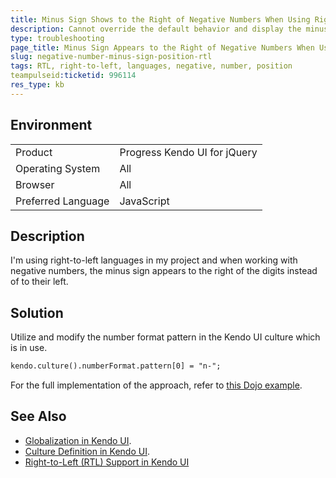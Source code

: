 ```yaml
---
title: Minus Sign Shows to the Right of Negative Numbers When Using Right-to-Left (RTL) Languages
description: Cannot override the default behavior and display the minus sign of negative numbers to the left, instead of to the right, when using Right-to-Left (RTL) languages.
type: troubleshooting
page_title: Minus Sign Appears to the Right of Negative Numbers When Using Right-to-Left (RTL) Languages | Kendo UI for jQuery
slug: negative-number-minus-sign-position-rtl
tags: RTL, right-to-left, languages, negative, number, position
teampulseid:ticketid: 996114
res_type: kb
---
```


## Environment

<table>
 <tr>
  <td>Product</td>
  <td>Progress Kendo UI for jQuery</td>
 </tr>
 <tr>
  <td>Operating System</td>
  <td>All</td>
 </tr>
 <tr>
  <td>Browser</td>
  <td>All</td>
 </tr>
 <tr>
  <td>Preferred Language</td>
  <td>JavaScript</td>
 </tr>
</table>


## Description

I'm using right-to-left languages in my project and when working with negative numbers, the minus sign appears to the right of the digits instead of to their left.

## Solution

Utilize and modify the number format pattern in the Kendo UI culture which is in use.

```html
kendo.culture().numberFormat.pattern[0] = "n-";
```

For the full implementation of the approach, refer to [this Dojo example](http://dojo.telerik.com/EcIgE).

## See Also

* [Globalization in Kendo UI](http://docs.telerik.com/kendo-ui/framework/globalization/overview).
* [Culture Definition in Kendo UI](http://docs.telerik.com/kendo-ui/framework/globalization/definecultureinfo).
* [Right-to-Left (RTL) Support in Kendo UI](http://docs.telerik.com/kendo-ui/accessibility/supporting-rtl-languages)
